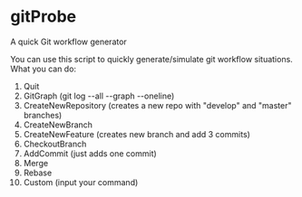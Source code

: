 # gitProbe
A quick Git workflow generator

You can use this script to quickly generate/simulate git workflow situations.
What you can do:
1) Quit
2) GitGraph (git log --all --graph --oneline)
3) CreateNewRepository (creates a new repo with "develop" and "master" branches)
4) CreateNewBranch
5) CreateNewFeature (creates new branch and add 3 commits)                   
6) CheckoutBranch
7) AddCommit (just adds one commit)
8) Merge
9) Rebase
10) Custom (input your command)
